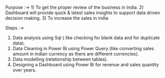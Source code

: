 Purpose :-> 
        1) To get the proper review of the business in India.
        2) Dashboard will provide quick & latest sales insights to support data driven decision making.
        3) To increase the sales in india

Steps :->

1) Data analysis using Sql  ( like checking for blank data and for duplicate data).
2) Data Cleaning in Power Bi using Power Query  (like converting sales amount in indian currency as there are different currencies).
3) Data modelling (relationship between tables).
4) Designing a Dashboard using Power Bi for revenue and sales quantity over years.

